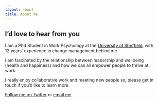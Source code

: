```yaml
---
layout: about
title: About me
---
```


## I’d love to hear from you

I am a Phd Student in Work Psychology at the [University of Sheffield](https://www.sheffield.ac.uk/management/phd/doctoral-researchers/hannah-boneham), with 12 years’ experience in change management behind me.

I am fascinated by the relationship between leadership and wellbeing (health and happiness) and how we can all empower people to thrive at work.

I really enjoy collaborative work and meeting new people so, please get in touch if you’d like to learn more.

[Follow me on Twitter](https://twitter.com/hannahboneham?lang=en) or [email me](mailto:h.boneham@sheffield.ac.uk?subject=Website%20Enquiry)